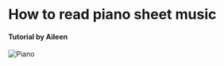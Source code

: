 # How to read piano sheet music
#### Tutorial by Aileen
![Piano](https://github.com/AileenECB/skills-communicate-using-markdown/assets/167782112/5a167656-3b06-4653-be81-a2dd73e03565)
